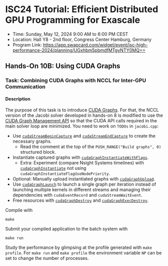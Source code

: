 # ISC24 Tutorial: Efficient Distributed GPU Programming for Exascale

-   Time: Sunday, May 12, 2024 9:00 AM to 6:00 PM CEST
-   Location: Hall Y8 - 2nd floor, Congress Center Hamburg, Germany
-   Program Link:
    https://app.swapcard.com/widget/event/isc-high-performance-2024/planning/UGxhbm5pbmdfMTgyNTY0MQ==

## Hands-On 10B: Using CUDA Graphs

### Task: Combining CUDA Graphs with NCCL for Inter-GPU Communication

#### Description

The purpose of this task is to introduce [CUDA Graphs](https://docs.nvidia.com/cuda/cuda-c-programming-guide/index.html#cuda-graphs).
For that, the NCCL version of the Jacobi solver developed in hands-on 8 is modified to use the
[CUDA Graph Management API](https://docs.nvidia.com/cuda/cuda-runtime-api/group__CUDART__GRAPH.html#group__CUDART__GRAPH)
so that the CUDA API calls required in the main solver loop are minimized. You need to work on `TODOs` in `jacobi.cpp`:

- Use [`cudaStreamBeginCapture`](https://docs.nvidia.com/cuda/cuda-runtime-api/group__CUDART__STREAM.html#group__CUDART__STREAM_1g793d7d4e474388ddfda531603dc34aa3) and [`cudaStreamEndCapture`](https://docs.nvidia.com/cuda/cuda-runtime-api/group__CUDART__STREAM.html#group__CUDART__STREAM_1gf5a0efebc818054ceecd1e3e5e76d93e) to create the necessary graphs.
  - Read the comment at the top of the `PUSH_RANGE("Build graphs", 0)` structured block.
- Instantiate captured graphs with [`cudaGraphInstantiateWithFlags`](https://docs.nvidia.com/cuda/cuda-runtime-api/group__CUDART__GRAPH.html#group__CUDART__GRAPH_1ga2c652a24ba93e52b99a47bec0888233).
  - Extra: Experiment (compare Nsight Systems timelines) with [`cudaGraphInstantiate`](https://docs.nvidia.com/cuda/cuda-runtime-api/group__CUDART__GRAPH.html#group__CUDART__GRAPH_1gb25beab33abe4b2d13edbb6e35cb72ff) not using `cudaGraphInstantiateFlagUseNodePriority`.
- Optional: Manually upload instantiated graphs with [`cudaGraphUpload`](https://docs.nvidia.com/cuda/cuda-runtime-api/group__CUDART__GRAPH.html#group__CUDART__GRAPH_1ge546432e411b4495b93bdcbf2fc0b2bd).
- Use [`cudaGraphLaunch`](https://docs.nvidia.com/cuda/cuda-runtime-api/group__CUDART__GRAPH.html#group__CUDART__GRAPH_1g1accfe1da0c605a577c22d9751a09597) to launch a single graph per iteration instead of launching multiple kernels in different streams and managing their dependencies with `cudaEventRecord` and `cudaStreamWaitEvent`.
- Free resources with [`cudaGraphDestroy`](https://docs.nvidia.com/cuda/cuda-runtime-api/group__CUDART__GRAPH.html#group__CUDART__GRAPH_1ga351557d4d9ecab23d56395599b0e069) and [`cudaGraphExecDestroy`](https://docs.nvidia.com/cuda/cuda-runtime-api/group__CUDART__GRAPH.html#group__CUDART__GRAPH_1g6d101c2cbc6dea2b4fba0fbe407eb91f).

Compile with

``` {.bash}
make
```

Submit your compiled application to the batch system with

``` {.bash}
make run
```

Study the performance by glimpsing at the profile generated with
`make profile`. For `make run` and `make profile` the environment variable `NP` can be set to change the number of processes.
